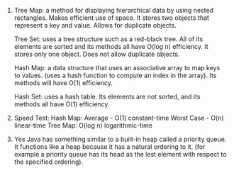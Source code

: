 1) Tree Map: a method for displaying hierarchical data by using nested rectangles. Makes efficient use of space. It stores two objects that represent a key and value. Allows for duplicate objects.

   Tree Set: uses a tree structure such as a red-black tree. All of its elements are sorted and its methods all have O(log n) efficiency. It stores only one object. Does not allow duplicate objects.

   Hash Map: a data structure that uses an associative array to map keys to values. (uses a hash function to compute an index in the array). Its methods will have O(1) efficiency.

   Hash Set: uses a hash table. Its elements are not sorted, and its methods all have O(1) efficiency.

2) Speed Test: Hash Map: Average - O(1) constant-time
   	       	    	 Worst Case - O(n) linear-time
	       Tree Map: O(log n) logarithmic-time

3) Yes Java has something similar to a built-in heap called a priority queue. It functions like a heap because it has a natural ordering to it. (for example  a priority queue has its head as the lest element with respect to the specified ordering).
	       
